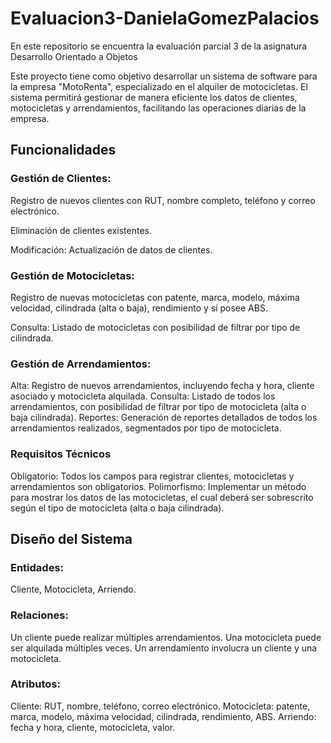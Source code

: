 <h1>Evaluacion3-DanielaGomezPalacios</h1>
En este repositorio se encuentra la evaluación parcial 3 de la asignatura Desarrollo Orientado a Objetos

Este proyecto tiene como objetivo desarrollar un sistema de software para la empresa "MotoRenta", especializado en el alquiler de motocicletas. El sistema permitirá gestionar de manera eficiente los datos de clientes, motocicletas y arrendamientos, facilitando las operaciones diarias de la empresa.

<h2>Funcionalidades</h2>

<h3>Gestión de Clientes:</h3>

Registro de nuevos clientes con RUT, nombre completo, teléfono y correo electrónico.

Eliminación de clientes existentes.

Modificación: Actualización de datos de clientes.

<h3>Gestión de Motocicletas:</h3>

Registro de nuevas motocicletas con patente, marca, modelo, máxima velocidad, cilindrada (alta o baja), rendimiento y si posee ABS.

Consulta: Listado de motocicletas con posibilidad de filtrar por tipo de cilindrada.

<h3>Gestión de Arrendamientos:</h3>

Alta: Registro de nuevos arrendamientos, incluyendo fecha y hora, cliente asociado y motocicleta alquilada.
Consulta: Listado de todos los arrendamientos, con posibilidad de filtrar por tipo de motocicleta (alta o baja cilindrada).
Reportes:
Generación de reportes detallados de todos los arrendamientos realizados, segmentados por tipo de motocicleta.
<h3>Requisitos Técnicos</h3>
Obligatorio: Todos los campos para registrar clientes, motocicletas y arrendamientos son obligatorios.
Polimorfismo: Implementar un método para mostrar los datos de las motocicletas, el cual deberá ser sobrescrito según el tipo de motocicleta (alta o baja cilindrada).
<h2>Diseño del Sistema</h2>

<h3>Entidades:</h3>
Cliente, Motocicleta, Arriendo.
<h3>Relaciones:</h3>
Un cliente puede realizar múltiples arrendamientos.
Una motocicleta puede ser alquilada múltiples veces.
Un arrendamiento involucra un cliente y una motocicleta.
<h3>Atributos:</h3>
Cliente: RUT, nombre, teléfono, correo electrónico.
Motocicleta: patente, marca, modelo, máxima velocidad, cilindrada, rendimiento, ABS.
Arriendo: fecha y hora, cliente, motocicleta, valor.